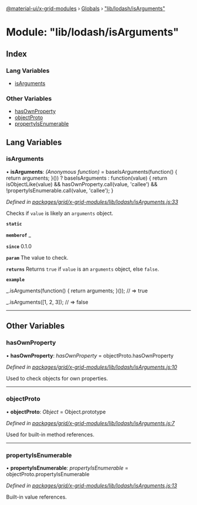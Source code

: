 [@material-ui/x-grid-modules](../README.md) › [Globals](../globals.md) › ["lib/lodash/isArguments"](_lib_lodash_isarguments_.md)

# Module: "lib/lodash/isArguments"

## Index

### Lang Variables

- [isArguments](_lib_lodash_isarguments_.md#isarguments)

### Other Variables

- [hasOwnProperty](_lib_lodash_isarguments_.md#hasownproperty)
- [objectProto](_lib_lodash_isarguments_.md#objectproto)
- [propertyIsEnumerable](_lib_lodash_isarguments_.md#propertyisenumerable)

## Lang Variables

### isArguments

• **isArguments**: _(Anonymous function)_ = baseIsArguments(function() { return arguments; }()) ? baseIsArguments : function(value) {
return isObjectLike(value) && hasOwnProperty.call(value, 'callee') &&
!propertyIsEnumerable.call(value, 'callee');
}

_Defined in [packages/grid/x-grid-modules/lib/lodash/isArguments.js:33](https://github.com/mui-org/material-ui-x/blob/a679779/packages/grid/x-grid-modules/lib/lodash/isArguments.js#L33)_

Checks if `value` is likely an `arguments` object.

**`static`**

**`memberof`** \_

**`since`** 0.1.0

**`param`** The value to check.

**`returns`** Returns `true` if `value` is an `arguments` object,
else `false`.

**`example`**

\_.isArguments(function() { return arguments; }());
// => true

\_.isArguments([1, 2, 3]);
// => false

---

## Other Variables

### hasOwnProperty

• **hasOwnProperty**: _hasOwnProperty_ = objectProto.hasOwnProperty

_Defined in [packages/grid/x-grid-modules/lib/lodash/isArguments.js:10](https://github.com/mui-org/material-ui-x/blob/a679779/packages/grid/x-grid-modules/lib/lodash/isArguments.js#L10)_

Used to check objects for own properties.

---

### objectProto

• **objectProto**: _Object_ = Object.prototype

_Defined in [packages/grid/x-grid-modules/lib/lodash/isArguments.js:7](https://github.com/mui-org/material-ui-x/blob/a679779/packages/grid/x-grid-modules/lib/lodash/isArguments.js#L7)_

Used for built-in method references.

---

### propertyIsEnumerable

• **propertyIsEnumerable**: _propertyIsEnumerable_ = objectProto.propertyIsEnumerable

_Defined in [packages/grid/x-grid-modules/lib/lodash/isArguments.js:13](https://github.com/mui-org/material-ui-x/blob/a679779/packages/grid/x-grid-modules/lib/lodash/isArguments.js#L13)_

Built-in value references.
